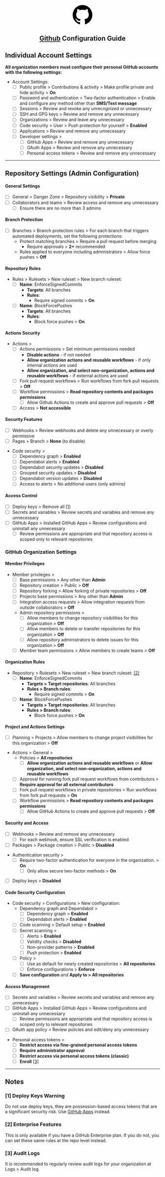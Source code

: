 <div align="center"> <img src="../../../images/guide logos/github.svg" alt="Github Logo" width="64" height="64"> <h2><a href="https://github.com/" target="_blank" rel="noopener noreferrer">Github</a> Configuration Guide</h2> </div>

## Individual Account Settings

**All organization members must configure their personal GitHub accounts with the following settings:**

- Account Settings:
    - [ ]  Public profile > Contributions & activity > Make profile private and hide activity > **On**
    - [ ]  Password and authentication > Two-factor authentication > Enable and configure any method other than **SMS/Text message**
    - [ ]  Sessions > Review and revoke any unrecognized or unnecessary
    - [ ]  SSH and GPG keys > Review and remove any unnecessary
    - [ ]  Organizations > Review and leave any unnecessary
    - [ ]  Code security > User > Push protection for yourself > **Enabled**
    - [ ]  Applications > Review and remove any unnecessary
    - [ ]  Developer settings >
        - [ ]  GitHub Apps > Review and remove any unnecessary
        - [ ]  OAuth Apps > Review and remove any unnecessary
        - [ ]  Personal access tokens > Review and remove any unnecessary

---

## Repository Settings (Admin Configuration)

#### General Settings
- [ ]  General > Danger Zone > Repository visibility > **Private**
- [ ]  Collaborators and teams > Review access and remove any unnecessary
    - [ ]  Ensure there are no more than 3 admins

#### Branch Protection
- [ ]  Branches > Branch protection rules > For each branch that triggers automated deployments, set the following protections:
    - Protect matching branches > Require a pull request before merging
        - Require approvals > **2+** recommended
    - Rules applied to everyone including administrators > Allow force pushes > **Off**

#### Repository Rules
- Rules > Rulesets > New ruleset > New branch ruleset:
    - [ ]  **Name**: EnforceSignedCommits
        - **Targets**: All branches
        - **Rules**:
            - Require signed commits > **On**
    - [ ]  **Name**: BlockForcePushes
        - **Targets**: All branches
        - **Rules**:
            - Block force pushes > **On**

#### Actions Security
- Actions >
    - [ ]  Actions permissions > Set minimum permissions needed
        - **Disable actions** - if not needed
        - **Allow organization actions and reusable workflows** - if only internal actions are used
        - **Allow organization, and select non-organization, actions and reusable workflows** - if external actions are used
    - [ ]  Fork pull request workflows > Run workflows from fork pull requests > **Off**
    - [ ]  Workflow permissions > **Read repository contents and packages permissions**
        - [ ]  Allow Github Actions to create and approve pull requests > **Off**
    - [ ]  Access > **Not accessible**

#### Security Features
- [ ]  Webhooks > Review webhooks and delete any unnecessary or overly permissive
- [ ]  Pages > Branch > **None** (to disable)
- Code security >
    - [ ]  Dependency graph > **Enabled**
    - [ ]  Dependabot alerts > **Enabled**
    - [ ]  Dependabot security updates > **Disabled**
    - [ ]  Grouped security updates > **Disabled**
    - [ ]  Dependabot version updates > **Disabled**
    - [ ]  Access to alerts > No additional users (only admins)

#### Access Control
- [ ]  Deploy keys > Remove all [[1]](#deploy-keys-warning)
- [ ]  Secrets and variables > Review secrets and variables and remove any unnecessary
- [ ]  GitHub Apps > Installed GitHub Apps > Review configurations and uninstall any unnecessary
    - [ ]  Review permissions are appropriate and that repository access is scoped only to relevant repositories

### GitHub Organization Settings

#### Member Privileges
- Member privileges >
    - [ ]  Base permissions > Any other than **Admin**
    - [ ]  Repository creation > Public > **Off**
    - [ ]  Repository forking > Allow forking of private repositories > **Off**
    - [ ]  Projects base permissions > Any other than **Admin**
    - [ ]  Integration access requests > Allow integration requests from outside collaborators > **Off**
    - Admin repository permissions >
        - [ ]  Allow members to change repository visibilities for this organization > **Off**
        - [ ]  Allow members to delete or transfer repositories for this organization > **Off**
        - [ ]  Allow repository administrators to delete issues for this organization > **Off**
    - [ ]  Member team permissions > Allow members to create teams > **Off**

#### Organization Rules
- Repository > Rulesets > New ruleset > New branch ruleset: [[2]](#enterprise-features)
    - [ ]  **Name**: EnforceSignedCommits
        - **Targets > Target repositories**: All branches
        - **Rules > Branch rules**:
            - Require signed commits > **On**
    - [ ]  **Name**: BlockForcePushes
        - **Targets > Target repositories**: All branches
        - **Rules > Branch rules**:
            - Block force pushes > **On**

#### Project and Actions Settings
- [ ]  Planning > Projects > Allow members to change project visibilities for this organization > **Off**
- Actions > General >
    - Policies > **All repositories**
        - [ ]  **Allow organization actions and reusable workflows** or **Allow organization, and select non-organization, actions and reusable workflows**
    - [ ]  Approval for running fork pull request workflows from contributors > **Require approval for all external contributors**
    - [ ]  Fork pull request workflows in private repositories > Run workflows from fork pull requests > **On**
    - [ ]  Workflow permissions > **Read repository contents and packages permissions**
        - [ ]  Allow GitHub Actions to create and approve pull requests > **Off**

#### Security and Access
- [ ]  Webhooks > Review and remove any unnecessary
    - [ ]  For each webhook, ensure SSL verification is enabled
- [ ]  Packages > Package creation > Public > **Disabled**
- Authentication security >
    - [ ]  Require two-factor authentication for everyone in the organization. > **On**
        - [ ]  Only allow secure two-factor methods > **On**
- [ ]  Deploy keys > **Disabled**

#### Code Security Configuration
- Code security > Configurations > New configuration:
    - Dependency graph and Dependabot >
        - [ ]  Dependency graph > **Enabled**
        - [ ]  Dependabot alerts > **Enabled**
    - [ ]  Code scanning > Default setup > **Enabled**
    - [ ]  Secret scanning >
        - [ ]  Alerts > **Enabled**
        - [ ]  Validity checks > **Disabled**
        - [ ]  Non-provider patterns > **Enabled**
        - [ ]  Push protection > **Enabled**
    - [ ]  Policy >
        - [ ]  Use as default for newly created repositories > **All repositories**
        - [ ]  Enforce configurations > **Enforce**
    - [ ]  **Save configuration** and **Apply to > All repositories**

#### Access Management
- [ ]  Secrets and variables > Review secrets and variables and remove any unnecessary
- [ ]  GitHub Apps > Installed GitHub Apps > Review configurations and uninstall any unnecessary
    - [ ]  Review permissions are appropriate and that repository access is scoped only to relevant repositories
- [ ]  OAuth app policy > Review policies and edit/deny any unnecessary
- Personal access tokens >
    - [ ]  **Restrict access via fine-grained personal access tokens**
    - [ ]  **Require administrator approval**
    - [ ]  **Restrict access via personal access tokens (classic)**
    - [ ]  **Enroll** [[3]](#audit-logs)

---

## Notes

### <a id="deploy-keys-warning"></a>[1] Deploy Keys Warning
Do not use deploy keys, they are possession-based access tokens that are a significant security risk. Use [GitHub Apps](https://docs.github.com/en/apps/overview) instead.

### <a id="enterprise-features"></a>[2] Enterprise Features
This is only available if you have a GitHub Enterprise plan. If you do not, you can set these same rules at the repo level instead.

### <a id="audit-logs"></a>[3] Audit Logs
It is recommended to regularly review audit logs for your organization at Logs > Audit log.
